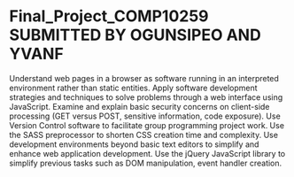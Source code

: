 # Final_Project_COMP10259 SUBMITTED BY OGUNSIPEO AND YVANF

Understand web pages in a browser as software running in an interpreted environment rather than static entities.
Apply software development strategies and techniques to solve problems through a web interface using JavaScript.
Examine and explain basic security concerns on client-side processing (GET versus POST, sensitive information, code exposure).
Use Version Control software to facilitate group programming project work.
Use the SASS preprocessor to shorten CSS creation time and complexity.
Use development environments beyond basic text editors to simplify and enhance web application development.
Use the jQuery JavaScript library to simplify previous tasks such as DOM manipulation, event handler creation.
